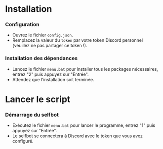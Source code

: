 # Installation

### Configuration
- Ouvrez le fichier `config.json`.
- Remplacez la valeur du `token` par votre token Discord personnel (veuillez ne pas partager ce token !).

### Installation des dépendances
- Lancez le fichier `menu.bat` pour installer tous les packages nécessaires, entrez "2" puis appuyez sur "Entrée".
- Attendez que l'installation soit terminée.

# Lancer le script
### Démarrage du selfbot
- Exécutez le fichier `menu.bat` pour lancer le programme, entrez "1" puis appuyez sur "Entrée".
- Le selfbot se connectera à Discord avec le token que vous avez configuré.

